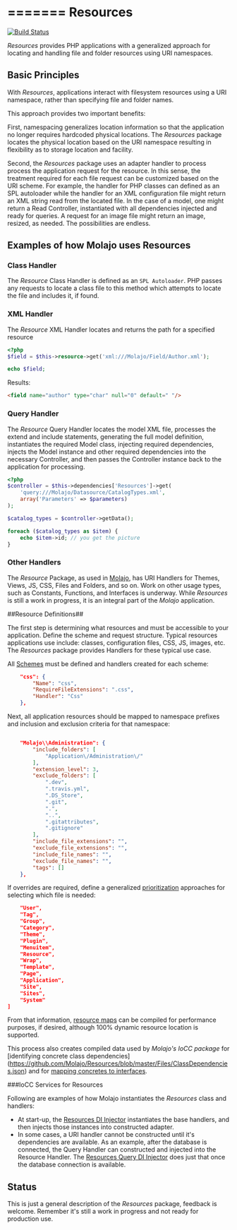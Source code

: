 =======
Resources
=======

[![Build Status](https://travis-ci.org/Molajo/Resources.png?branch=master)](https://travis-ci.org/Molajo/Resources)

*Resources* provides PHP applications with a generalized approach for locating and handling
    file and folder resources using URI namespaces.

## Basic Principles

With *Resources*, applications interact with filesystem resources using a URI namespace, rather than specifying
 file and folder names.

 This approach provides two important benefits:

 First, namespacing generalizes location
  information so that the application no longer requires hardcoded physical locations. The *Resources* package
   locates the physical location based on the URI namespace resulting in flexibility as to storage location and
   facility.

   Second, the *Resources* package uses an adapter handler to process process the application request
   for the resource. In this sense, the treatment required for each file request can be customized based on the
   URI scheme. For example, the handler for PHP classes can defined as an SPL autoloader while the handler for
   an XML configuration file might return an XML string read from the located file. In the case of a model, one
   might return a Read Controller, instantiated with all dependencies injected and ready for queries. A request
   for an image file might return an image, resized, as needed. The possibilities are endless.

## Examples of how Molajo uses Resources

### Class Handler

The *Resource* Class Handler is defined as an `SPL Autoloader`. PHP passes any requests to locate a class file
to this method which attempts to locate the file and includes it, if found.

### XML Handler

The *Resource* XML Handler locates and returns the path for a specified resource

```php
<?php
$field = $this->resource->get('xml:///Molajo/Field/Author.xml');

echo $field;
```

Results:
```html
<field name="author" type="char" null="0" default=" "/>
```

### Query Handler

The *Resource* Query Handler locates the model XML file, processes the extend and include
statements, generating the full model definition, instantiates the required Model class,
injecting required dependencies, injects the Model instance and other required dependencies
into the necessary Controller, and then passes the Controller instance back to
the application for processing.

```php
<?php
$controller = $this->dependencies['Resources']->get(
    'query:///Molajo/Datasource/CatalogTypes.xml',
    array('Parameters' => $parameters)
);

$catalog_types = $controller->getData();

foreach ($catalog_types as $item) {
    echo $item->id; // you get the picture
}
```

### Other Handlers

The *Resource* Package, as used in [Molajo](https://github.com/Molajo/Standard), has URI Handlers for Themes,
Views, JS, CSS, Files and Folders, and so on. Work on other usage types, such as Constants, Functions, and
Interfaces is underway. While *Resources* is still a work in progress, it is an integral part of the *Molajo*
application.

##Resource Definitions##

The first step is determining what resources and must be accessible to your application. Define the scheme
and request structure. Typical resources applications use include: classes, configuration files, CSS, JS, images, etc. The *Resources*
package provides Handlers for these typical use case.

All [Schemes](https://github.com/Molajo/Resources/blob/master/Files/SchemeArray.json) must be defined and handlers
created for each scheme:

```json
    "css": {
        "Name": "css",
        "RequireFileExtensions": ".css",
        "Handler": "Css"
    },
```

Next, all application resources should be mapped to namespace prefixes and inclusion and exclusion criteria
for that namespace:

```json

    "Molajo\\Administration": {
        "include_folders": [
            "Application\/Administration\/"
        ],
        "extension_level": 3,
        "exclude_folders": [
            ".dev",
            ".travis.yml",
            ".DS_Store",
            ".git",
            ".",
            "..",
            ".gitattributes",
            ".gitignore"
        ],
        "include_file_extensions": "",
        "exclude_file_extensions": "",
        "include_file_names": "",
        "exclude_file_names": "",
        "tags": []
    },
```

If overrides are required, define a generalized
[prioritization](https://github.com/Molajo/Resources/blob/master/Files/PriorityArray.json)
approaches for selecting which file is needed:

```json
    "User",
    "Tag",
    "Group",
    "Category",
    "Theme",
    "Plugin",
    "Menuitem",
    "Resource",
    "Wrap",
    "Template",
    "Page",
    "Application",
    "Site",
    "Sites",
    "System"
]
```

From that information, [resource maps](https://github.com/Molajo/Resources/blob/master/Files/ResourceMap.json)
can be compiled for performance purposes, if desired, although 100% dynamic resource location is supported.

This process also creates compiled data used by *Molajo's IoCC package* for [identifying concrete class dependencies]
(https://github.com/Molajo/Resources/blob/master/Files/ClassDependencies.json)
and for [mapping concretes to interfaces](https://github.com/Molajo/Resources/blob/master/Files/InterfaceMap.json).

###IoCC Services for Resources

Following are examples of how Molajo instantiates the *Resources* class and handlers:

* At start-up, the [Resources DI Injector](https://github.com/Molajo/Standard/blob/master/Kernel/Service/Resources/ResourcesInjector.php)
 instantiates the base handlers, and then injects those instances into constructed adapter.
* In some cases, a URI handler cannot be constructed until it's dependencies are available. As an example,
after the database is connected, the Query Handler can constructed and injected into the Resource Handler.
The [Resources Query DI Injector](https://github.com/Molajo/Standard/blob/master/Kernel/Service/Resourcesquery/ResourcesqueryInjector.php)
does just that once the database connection is available.

## Status

This is just a general description of the *Resources* package, feedback is welcome. Remember
it's still a work in progress and not ready for production use.
